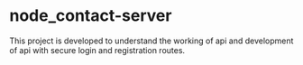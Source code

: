# node_contact-server
This project is developed to understand the working of api and development of api with secure login and registration routes.
